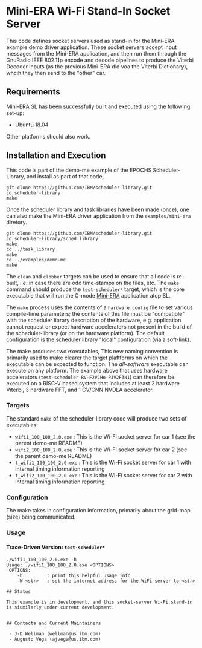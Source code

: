 # Mini-ERA Wi-Fi Stand-In Socket Server

This code defines socket servers used as stand-in for the Mini-ERA example demo driver application.
These socket servers accept input messages from the Mini-ERA application, and then run them through the GnuRadio
IEEE 802.11p encode and decode pipelines to produce the Viterbi Decoder inputs (as the previous Mini-ERA did voa the Viterbi Dictionary),
whcih they then send to the "other" car.

## Requirements

Mini-ERA SL has been successfully built and executed using the following set-up:
 - Ubuntu 18.04
 
Other platforms should also work.

## Installation and Execution
This code is part of the demo-me example of the EPOCHS Scheduler-Library, and install as part of that code, 

```
git clone https://github.com/IBM/scheduler-library.git
cd scheduler-library
make
```

Once the scheduler library and task libraries have been made (once), one can also make the Mini-ERA driver application from the ```examples/mini-era``` diretory.
```
git clone https://github.com/IBM/scheduler-library.git
cd scheduler-library/sched_library
make
cd ../task_library
make
cd ../examples/demo-me
make
```

The `clean` and `clobber` targets can be used to ensure that all code is re-built, i.e. in case there are odd time-stamps on the files, etc.
The `make` command should produce the `test-scheduler*` target, which is the core executable that will run the C-mode <a href="https://github.com/IBM/mini-era" target="_blank">Mini-ERA</a> application atop SL.

The `make` process uses the contents of a `hardware.config` file to set various compile-time parameters; the contents of this file must be "compatible" with the scheduler library description of the hardware, e.g. application cannot request or expect hardware accelerators not present in the build of the scheduler-library (or on the hardware platform).  The default configuration is the scheduler library "local" configuration (via a soft-link).

The make produces two executables, 
This new naming convention is primarily used to make clearer the target plaftforms on which the executable can be expected to function.  The _all-software_ executable can execute on any platform.  The example above that uses hardware accelerators (`test-scheduler-RV-F2VCHo-P3V2F3N1`) can therefore be executed on a RISC-V based system that includes at least 2 hardware Viterbi, 3 hardware FFT, and 1 CV/CNN NVDLA accelerator.

### Targets

The standard ```make``` of the scheduler-library code will produce two sets of executables:
 - `wifi1_100_100_2.0.exe` : This is the Wi-Fi socket server for car 1 (see the parent demo-me README)
 - `wifi2_100_100_2.0.exe` : This is the Wi-Fi socket server for car 2 (see the parent demo-me README)
 - `t_wifi1_100_100_2.0.exe` : This is the Wi-Fi socket server for car 1 with internal timing information reporting
 - `t_wifi2_100_100_2.0.exe` : This is the Wi-Fi socket server for car 2 with internal timing information reporting

### Configuration

The make takes in configuration information, primarily about the grid-map (size) being communicated.


### Usage


#### Trace-Driven Version: `test-scheduler*`
```
./wifi1_100_100_2.0.exe -h
Usage: ./wifi1_100_100_2.0.exe <OPTIONS>
 OPTIONS:
    -h         : print this helpful usage info
    -W <str>   : set the internet-address for the WiFi server to <str>

## Status

This example is in development, and this socket-server Wi-Fi stand-in is siumilarly under current development.


## Contacts and Current Maintainers

 - J-D Wellman (wellman@us.ibm.com)
 - Augusto Vega (ajvega@us.ibm.com)
